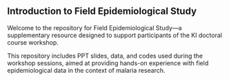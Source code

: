 ## Introduction to Field Epidemiological Study

Welcome to the repository for Field Epidemiological Study—a supplementary resource designed to support participants of the KI doctoral course workshop.

This repository includes PPT slides, data, and codes used during the workshop sessions, aimed at providing hands-on experience with field epidemiological data in the context of malaria research.
